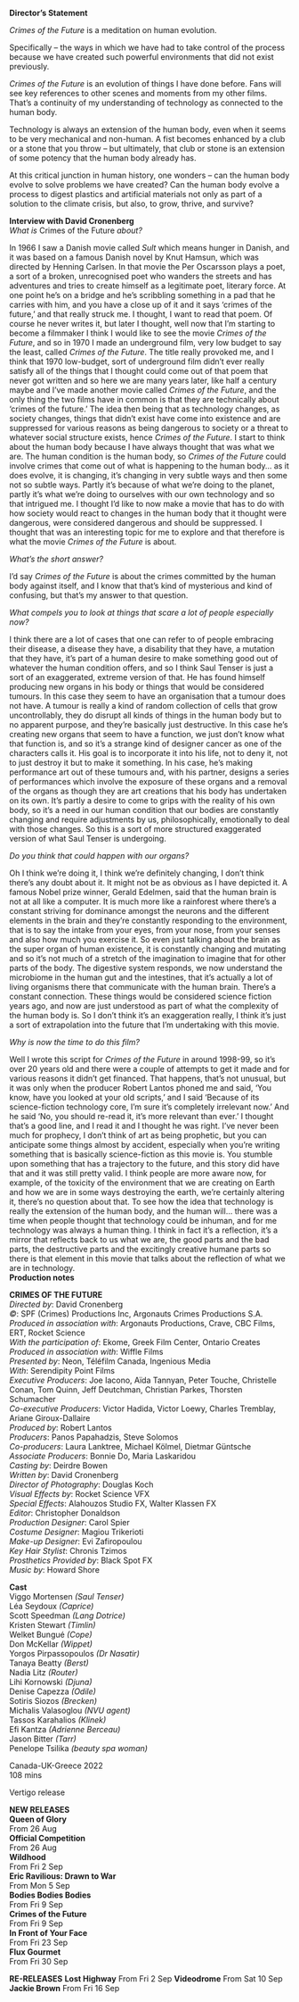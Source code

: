 
**Director’s Statement**

_Crimes of the Future_ is a meditation on human evolution.

Specifically – the ways in which we have had to take control of the process because we have created such powerful environments that did not exist previously.

_Crimes of the Future_ is an evolution of things I have done before. Fans will see key references to other scenes and moments from my other films. That’s a continuity of my understanding of technology as connected to the human body.

Technology is always an extension of the human body, even when it seems to be very mechanical and non-human. A fist becomes enhanced by a club or a stone that you throw – but ultimately, that club or stone is an extension of some potency that the human body already has.

At this critical junction in human history, one wonders – can the human body evolve to solve problems we have created? Can the human body evolve a process to digest plastics and artificial materials not only as part of a solution to the climate crisis, but also, to grow, thrive, and survive?  

**Interview with David Cronenberg**  
_What is_ Crimes of the Future _about?_

In 1966 I saw a Danish movie called _Sult_ which means hunger in Danish, and it was based on a famous Danish novel by Knut Hamsun, which was directed by Henning Carlsen. In that movie the Per Oscarsson plays a poet, a sort of a broken, unrecognised poet who wanders the streets and has adventures and tries to create himself as a legitimate poet, literary force. At one point he’s on a bridge and he’s scribbling something in a pad that he carries with him, and you have a close up of it and it says ‘crimes of the future,’ and that really struck me. I thought, I want to read that poem. Of course he never writes it, but later I thought, well now that I’m starting to become a filmmaker I think I would like to see the movie _Crimes of the Future_, and so in 1970 I made an underground film, very low budget to say the least, called _Crimes of the Future_. The title really provoked me, and I think that 1970 low-budget, sort of underground film didn’t ever really satisfy all of the things that I thought could come out of that poem that never got written and so here we are many years later, like half a century maybe and I’ve made another movie called _Crimes of the Future_, and the only thing the two films have in common is that they are technically about ‘crimes of the future.’ The idea then being that as technology changes, as society changes, things that didn’t exist have come into existence and are suppressed for various reasons as being dangerous to society or a threat to whatever social structure exists, hence _Crimes of the Future_. I start to think about the human body because I have always thought that was what we are. The human condition is the human body, so _Crimes of the Future_ could involve crimes that come out of what is happening to the human body… as it does evolve, it is changing, it’s changing in very subtle ways and then some not so subtle ways. Partly it’s because of what we’re doing to the planet, partly it’s what we’re doing to ourselves with our own technology and so that intrigued me. I thought I’d like to now make a movie that has to do with how society would react to changes in the human body that it thought were dangerous, were considered dangerous and should be suppressed. I thought that was an interesting topic for me to explore and that therefore is what the movie _Crimes of the Future_ is about.

_What’s the short answer?_

I’d say _Crimes of the Future_ is about the crimes committed by the human body against itself, and I know that that’s kind of mysterious and kind of confusing, but that’s my answer to that question.

_What compels you to look at things that scare a lot of people especially now?_

I think there are a lot of cases that one can refer to of people embracing their disease, a disease they have, a disability that they have, a mutation that they have, it’s part of a human desire to make something good out of whatever the human condition offers, and so I think Saul Tenser is just a sort of an exaggerated, extreme version of that. He has found himself producing new organs in his body or things that would be considered tumours. In this case they seem to have an organisation that a tumour does not have. A tumour is really a kind of random collection of cells that grow uncontrollably, they do disrupt all kinds of things in the human body but to no apparent purpose, and they’re basically just destructive. In this case he’s creating new organs that seem to have a function, we just don’t know what that function is, and so it’s a strange kind of designer cancer as one of the characters calls it. His goal is to incorporate it into his life, not to deny it, not to just destroy it but to make it something. In his case, he’s making performance art out of these tumours and, with his partner, designs a series of performances which involve the exposure of these organs and a removal of the organs as though they are art creations that his body has undertaken on its own. It’s partly a desire to come to grips with the reality of his own body, so it’s a need in our human condition that our bodies are constantly changing and require adjustments by us, philosophically, emotionally to deal with those changes. So this is a sort of more structured exaggerated version of what Saul Tenser is undergoing.

_Do you think that could happen with our organs?_

Oh I think we’re doing it, I think we’re definitely changing, I don’t think there’s any doubt about it. It might not be as obvious as I have depicted it. A famous Nobel prize winner, Gerald Edelmen, said that the human brain is not at all like a computer. It is much more like a rainforest where there’s a constant striving for dominance amongst the neurons and the different elements in the brain and they’re constantly responding to the environment, that is to say the intake from your eyes, from your nose, from your senses and also how much you exercise it. So even just talking about the brain as the super organ of human existence, it is constantly changing and mutating and so it’s not much of a stretch of the imagination to imagine that for other parts of the body. The digestive system responds, we now understand the microbiome in the human gut and the intestines, that it’s actually a lot of living organisms there that communicate with the human brain. There’s a constant connection. These things would be considered science fiction years ago, and now are just understood as part of what the complexity of the human body is. So I don’t think it’s an exaggeration really, I think it’s just a sort of extrapolation into the future that I’m undertaking with this movie.

_Why is now the time to do this film?_

Well I wrote this script for _Crimes of the Future_ in around 1998-99, so it’s over 20 years old and there were a couple of attempts to get it made and for various reasons it didn’t get financed. That happens, that’s not unusual, but it was only when the producer Robert Lantos phoned me and said, ‘You know, have you looked at your old scripts,’ and I said ‘Because of its science-fiction technology core, I’m sure it’s completely irrelevant now.’ And he said ‘No, you should re-read it, it’s more relevant than ever.’ I thought that’s a good line, and I read it and I thought he was right. I’ve never been much for prophecy, I don’t think of art as being prophetic, but you can anticipate some things almost by accident, especially when you’re writing something that is basically science-fiction as this movie is. You stumble upon something that has a trajectory to the future, and this story did have that and it was still pretty valid. I think people are more aware now, for example, of the toxicity of the environment that we are creating on Earth and how we are in some ways destroying the earth, we’re certainly altering it, there’s no question about that. To see how the idea that technology is really the extension of the human body, and the human will... there was a time when people thought that technology could be inhuman, and for me technology was always a human thing. I think in fact it’s a reflection, it’s a mirror that reflects back to us what we are, the good parts and the bad parts, the destructive parts and the excitingly creative humane parts so there is that element in this movie that talks about the reflection of what we are in technology.  
**Production notes**  

**CRIMES OF THE FUTURE**  
_Directed by_: David Cronenberg  
_©_: SPF (Crimes) Productions Inc, Argonauts Crimes Productions S.A.  
_Produced in association with_: Argonauts Productions, Crave, CBC Films, ERT, Rocket Science  
_With the participation of_: Ekome, Greek Film Center, Ontario Creates  
_Produced in association with_: Wiffle Films  
_Presented by_: Neon, Téléfilm Canada, Ingenious Media  
_With_: Serendipity Point Films  
_Executive Producers_: Joe Iacono, Aïda Tannyan, Peter Touche, Christelle Conan, Tom Quinn, Jeff Deutchman, Christian Parkes, Thorsten Schumacher  
_Co-executive Producers_: Victor Hadida, Victor Loewy, Charles Tremblay, Ariane Giroux-Dallaire  
_Produced by_: Robert Lantos  
_Producers_: Panos Papahadzis, Steve Solomos  
_Co-producers_: Laura Lanktree, Michael Kölmel, Dietmar Güntsche  
_Associate Producers_: Bonnie Do, Maria Laskaridou  
_Casting by_: Deirdre Bowen  
_Written by_: David Cronenberg  
_Director of Photography_: Douglas Koch  
_Visual Effects by_: Rocket Science VFX  
_Special Effects_: Alahouzos Studio FX, Walter Klassen FX  
_Editor_: Christopher Donaldson  
_Production Designer_: Carol Spier  
_Costume Designer_: Magiou Trikerioti  
_Make-up Designer_: Evi Zafiropoulou  
_Key Hair Stylist_: Chronis Tzimos  
_Prosthetics Provided by_: Black Spot FX  
_Music by_: Howard Shore  

**Cast**  
Viggo Mortensen _(Saul Tenser)_  
Léa Seydoux _(Caprice)_  
Scott Speedman _(Lang Dotrice)_  
Kristen Stewart _(Timlin)_  
Welket Bungué _(Cope)_  
Don McKellar _(Wippet)_  
Yorgos Pirpassopoulos _(Dr Nasatir)_  
Tanaya Beatty _(Berst)_  
Nadia Litz _(Router)_  
Lihi Kornowski _(Djuna)_  
Denise Capezza _(Odile)_  
Sotiris Siozos _(Brecken)_  
Michalis Valasoglou _(NVU agent)_  
Tassos Karahalios _(Klinek)_  
Efi Kantza _(Adrienne Berceau)_  
Jason Bitter _(Tarr)_  
Penelope Tsilika _(beauty spa woman)_  

Canada-UK-Greece 2022  
108 mins  

Vertigo release  


**NEW RELEASES**  
**Queen of Glory**  
From 26 Aug  
**Official Competition**  
From 26 Aug  
**Wildhood**  
From Fri 2 Sep  
**Eric Ravilious: Drawn to War**  
From Mon 5 Sep  
**Bodies Bodies Bodies**  
From Fri 9 Sep  
**Crimes of the Future**  
From Fri 9 Sep  
**In Front of Your Face**  
From Fri 23 Sep  
**Flux Gourmet**  
From Fri 30 Sep  

**RE-RELEASES**
**Lost Highway**
From Fri 2 Sep
**Videodrome**
From Sat 10 Sep
**Jackie Brown**
From Fri 16 Sep
<!--stackedit_data:
eyJoaXN0b3J5IjpbLTQ2ODA0MTIxOF19
-->